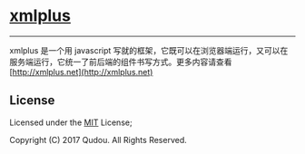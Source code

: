 # [xmlplus](http://xmlplus.net)

------

xmlplus 是一个用 javascript 写就的框架，它既可以在浏览器端运行，又可以在服务端运行，它统一了前后端的组件书写方式。更多内容请查看 [http://xmlplus.net](http://xmlplus.net)

## License

Licensed under the [MIT](http://opensource.org/licenses/MIT) License;

Copyright (C) 2017 Qudou. All Rights Reserved.